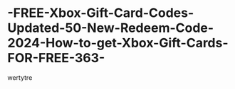 # -FREE-Xbox-Gift-Card-Codes-Updated-50-New-Redeem-Code-2024-How-to-get-Xbox-Gift-Cards-FOR-FREE-363-
wertytre
